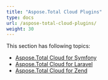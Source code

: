 ```yaml
---
title: "Aspose.Total Cloud Plugins"
type: docs
url: /aspose-total-cloud-plugins/
weight: 30
---
```


This section has following topics:

- [Aspose.Total Cloud for Symfony](/aspose-total-cloud-for-symfony/)
- [Aspose.Total Cloud for Laravel](/aspose-total-cloud-for-laravel/)
- [Aspose.Total Cloud for Zend](/aspose-total-cloud-for-zend/)

